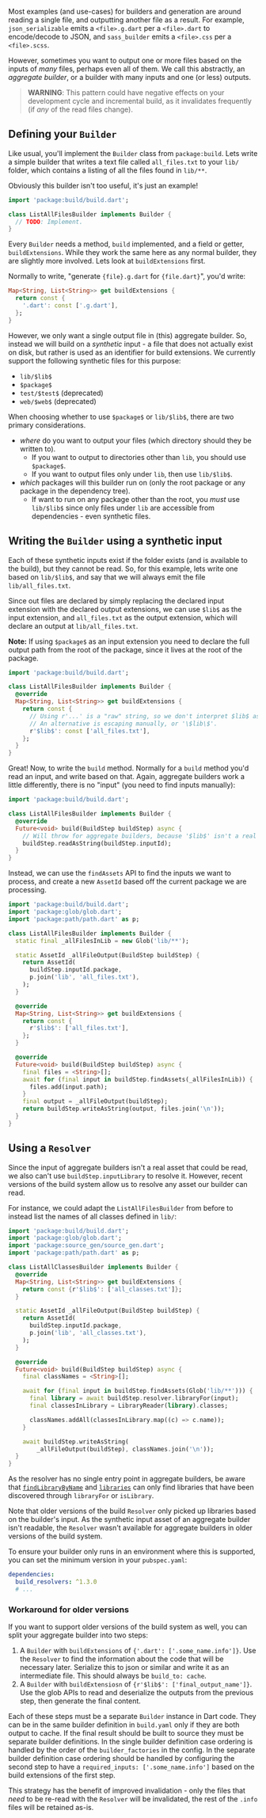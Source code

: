 Most examples (and use-cases) for builders and generation are around reading a
single file, and outputting another file as a result. For example,
`json_serializable` emits a `<file>.g.dart` per a `<file>.dart` to encode/decode
to JSON, and `sass_builder` emits a `<file>.css` per a `<file>.scss`.

However, sometimes you want to output one or more files based on the inputs of
_many_ files, perhaps even all of them. We call this abstractly, an _aggregate
builder_, or a builder with many inputs and one (or less) outputs.

> **WARNING**: This pattern could have negative effects on your development
> cycle and incremental build, as it invalidates frequently (if _any_ of the
> read files change).

## Defining your `Builder`

Like usual, you'll implement the `Builder` class from `package:build`. Lets
write a simple builder that writes a text file called `all_files.txt` to your
`lib/` folder, which contains a listing of all the files found in `lib/**`.

Obviously this builder isn't too useful, it's just an example!

```dart
import 'package:build/build.dart';

class ListAllFilesBuilder implements Builder {
  // TODO: Implement.
}
```

Every `Builder` needs a method, `build` implemented, and a field or getter,
`buildExtensions`. While they work the same here as any normal builder, they are
slightly more involved. Lets look at `buildExtensions` first.

Normally to write, "generate `{file}.g.dart` for `{file.dart}`", you'd write:

```dart
Map<String, List<String>> get buildExtensions {
  return const {
    '.dart': const ['.g.dart'],
  };
}
```

However, we only want a single output file in (this) aggregate builder. So,
instead we will build on a _synthetic_ input - a file that does not actually
exist on disk, but rather is used as an identifier for build extensions. We
currently support the following synthetic files for this purpose:

* `lib/$lib$`
* `$package$`
* `test/$test$` (deprecated)
* `web/$web$` (deprecated)

When choosing whether to use `$package$` or `lib/$lib$`, there are two primary
considerations.

- _where_ do you want to output your files (which directory should they be
  written to).
  - If you want to output to directories other than `lib`, you should use
    `$package$`.
  - If you want to output files only under `lib`, then use `lib/$lib$`.
- _which_ packages will this builder run on (only the root package or any
  package in the dependency tree).
  - If want to run on any package other than the root, you _must_ use
    `lib/$lib$` since only files under `lib` are accessible from dependencies -
    even synthetic files.

## Writing the `Builder` using a synthetic input

Each of these synthetic inputs exist if the folder exists (and is available to
the build), but they cannot be read. So, for this example, lets write one based
on `lib/$lib$`, and say that we will always emit the file `lib/all_files.txt`.

Since out files are declared by simply replacing the declared input extension
with the declared output extensions, we can use `$lib$` as the input extension,
and `all_files.txt` as the output extension, which will declare an output at
`lib/all_files.txt`.

**Note:** If using `$package$` as an input extension you need to declare the
full output path from the root of the package, since it lives at the root of
the package.

```dart
import 'package:build/build.dart';

class ListAllFilesBuilder implements Builder {
  @override
  Map<String, List<String>> get buildExtensions {
    return const {
      // Using r'...' is a "raw" string, so we don't interpret $lib$ as a field.
      // An alternative is escaping manually, or '\$lib\$'.
      r'$lib$': const ['all_files.txt'],
    };
  }
}
```

Great! Now, to write the `build` method. Normally for a `build` method you'd
read an input, and write based on that. Again, aggregate builders work a little
differently, there is no "input" (you need to find inputs manually):

```dart
import 'package:build/build.dart';

class ListAllFilesBuilder implements Builder {
  @override
  Future<void> build(BuildStep buildStep) async {
    // Will throw for aggregate builders, because '$lib$' isn't a real input!
    buildStep.readAsString(buildStep.inputId);
  }
}
```

Instead, we can use the `findAssets` API to find the inputs we want to process,
and create a new `AssetId` based off the current package we are processing.

```dart
import 'package:build/build.dart';
import 'package:glob/glob.dart';
import 'package:path/path.dart' as p;

class ListAllFilesBuilder implements Builder {
  static final _allFilesInLib = new Glob('lib/**');

  static AssetId _allFileOutput(BuildStep buildStep) {
    return AssetId(
      buildStep.inputId.package,
      p.join('lib', 'all_files.txt'),
    );
  }

  @override
  Map<String, List<String>> get buildExtensions {
    return const {
      r'$lib$': ['all_files.txt'],
    };
  }

  @override
  Future<void> build(BuildStep buildStep) async {
    final files = <String>[];
    await for (final input in buildStep.findAssets(_allFilesInLib)) {
      files.add(input.path);
    }
    final output = _allFileOutput(buildStep);
    return buildStep.writeAsString(output, files.join('\n'));
  }
}
```

## Using a `Resolver`

Since the input of aggregate builders isn't a real asset that could be read,
we also can't use `buildStep.inputLibrary` to resolve it.
However, recent versions of the build system allow us to resolve any asset our
builder can read.

For instance, we could adapt the `ListAllFilesBuilder` from before to instead 
list the names of all classes defined in `lib/`:

```dart
import 'package:build/build.dart';
import 'package:glob/glob.dart';
import 'package:source_gen/source_gen.dart';
import 'package:path/path.dart' as p;

class ListAllClassesBuilder implements Builder {
  @override
  Map<String, List<String>> get buildExtensions {
    return const {r'$lib$': ['all_classes.txt']};
  }

  static AssetId _allFileOutput(BuildStep buildStep) {
    return AssetId(
      buildStep.inputId.package,
      p.join('lib', 'all_classes.txt'),
    );
  }

  @override
  Future<void> build(BuildStep buildStep) async {
    final classNames = <String>[];

    await for (final input in buildStep.findAssets(Glob('lib/**'))) {
      final library = await buildStep.resolver.libraryFor(input);
      final classesInLibrary = LibraryReader(library).classes;

      classNames.addAll(classesInLibrary.map((c) => c.name));
    }

    await buildStep.writeAsString(
        _allFileOutput(buildStep), classNames.join('\n'));
  }
}
```

As the resolver has no single entry point in aggregate builders, be aware that
[`findLibraryByName`][findLibraryByName] and [`libraries`][libraries] can only
find libraries that have been discovered through `libraryFor` or `isLibrary`.

Note that older versions of the build `Resolver` only picked up libraries based
on the builder's input. As the synthetic input asset of an aggregate builder
isn't readable, the `Resolver` wasn't available for aggregate builders in older
versions of the build system.

To ensure your builder only runs in an environment where this is supported, you
can set the minimum version in your `pubspec.yaml`:

```yaml
dependencies:
  build_resolvers: ^1.3.0
  # ...
```

### Workaround for older versions

If you want to support older versions of the build system as well, you can split
your aggregate builder into two steps:

1. A `Builder` with `buildExtensions` of `{'.dart': ['.some_name.info']}`. Use
   the `Resolver` to find the information about the code that will be necessary
   later. Serialize this to json or similar and write it as an intermediate
   file. This should always be `build_to: cache`.
2. A `Builder` with `buildExtensiosn` of `{r'$lib$': ['final_output_name']}`.
   Use the glob APIs to read and deserialize the outputs from the previous step,
   then generate the final content.

Each of these steps  must be a separate `Builder` instance in Dart code. They
can be in the same builder definition in `build.yaml` only if they are both
output to cache. If the final result should be built to source they must be
separate builder definitions. In the single builder definition case ordering is
handled by the order of the `builder_factories` in the config. In the separate
builder definition case ordering should be handled by configuring the second
step to have a `required_inputs: ['.some_name.info']` based on the build
extensions of the first step.

This strategy has the benefit of improved invalidation - only the files that
_need_ to be re-read with the `Resolver` will be invalidated, the rest of the
`.info` files will be retained as-is.

[findLibraryByName]: https://pub.dev/documentation/build/latest/build/Resolver/findLibraryByName.html
[libraries]: https://pub.dev/documentation/build/latest/build/Resolver/libraries.html